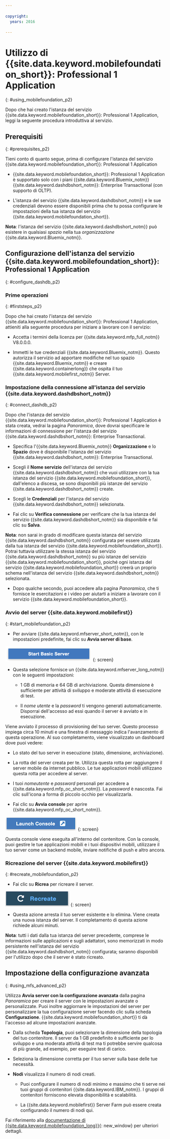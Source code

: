 ```yaml
---

copyright:
  years: 2016

---
```


#	Utilizzo di {{site.data.keyword.mobilefoundation_short}}: Professional 1 Application
{: #using_mobilefoundation_p2}


Dopo che hai creato l'istanza del servizio {{site.data.keyword.mobilefoundation_short}}: Professional 1 Application, leggi la seguente procedura introduttiva al servizio.

## Prerequisiti
{: #prerequisites_p2}

Tieni conto di quanto segue, prima di configurare l'istanza del servizio {{site.data.keyword.mobilefoundation_short}}: Professional 1 Application
* {{site.data.keyword.mobilefoundation_short}}: Professional 1 Application è supportato solo con i piani {{site.data.keyword.Bluemix_notm}} {{site.data.keyword.dashdbshort_notm}}: Enterprise Transactional (con supporto di OLTP).

* L'istanza del servizio {{site.data.keyword.dashdbshort_notm}} e le sue credenziali devono essere disponibili prima che tu possa configurare le impostazioni
della tua istanza del servizio {{site.data.keyword.mobilefoundation_short}}.

**Nota**: l'istanza del servizio {{site.data.keyword.dashdbshort_notm}} può esistere in qualsiasi *spazio* nella
tua *organizzazione* {{site.data.keyword.Bluemix_notm}}.  

## Configurazione dell'istanza del servizio {{site.data.keyword.mobilefoundation_short}}: Professional 1 Application
{: #configure_dashdb_p2}

###  Prime operazioni
{: #firststeps_p2}

Dopo che hai creato l'istanza del servizio {{site.data.keyword.mobilefoundation_short}}: Professional 1 Application, attieniti alla seguente procedura per iniziare a lavorare con
il servizio:

* Accetta i termini della licenza per {{site.data.keyword.mfp_full_notm}} V8.0.0.0.

* Immetti le tue credenziali {{site.data.keyword.Bluemix_notm}}. Questo autorizza il servizio ad apportare modifiche nel
tuo spazio {{site.data.keyword.Bluemix_notm}} e creare {{site.data.keyword.containerlong}} che ospita il tuo {{site.data.keyword.mobilefirst_notm}} Server.


### Impostazione della connessione all'istanza del servizio {{site.data.keyword.dashdbshort_notm}}
{: #connect_dashdb_p2}

Dopo che l'istanza del servizio {{site.data.keyword.mobilefoundation_short}}: Professional 1 Application è stata creata, vedrai la pagina *Panoramica*,
dove dovrai specificare le informazioni di connessione per l'istanza del servizio {{site.data.keyword.dashdbshort_notm}}: Enterprise Transactional.

* Specifica l'{{site.data.keyword.Bluemix_notm}} **Organizzazione** e lo **Spazio** dove è
disponibile l'istanza del servizio {{site.data.keyword.dashdbshort_notm}}: Enterprise Transactional.
* Scegli il **Nome servizio** dell'istanza del servizio {{site.data.keyword.dashdbshort_notm}} che vuoi utilizzare con la
tua istanza del servizio {{site.data.keyword.mobilefoundation_short}}, dall'elenco a discesa, se sono disponibili più istanze del servizio {{site.data.keyword.dashdbshort_notm}} create.
* Scegli le **Credenziali** per l'istanza del servizio {{site.data.keyword.dashdbshort_notm}} selezionata.

* Fai clic su **Verifica connessione** per verificare che la tua istanza del servizio {{site.data.keyword.dashdbshort_notm}} sia disponibile e
fai clic su **Salva**.

**Nota**: non sarai in grado di modificare questa istanza del servizio {{site.data.keyword.dashdbshort_notm}} configurata
per essere utilizzata dalla tua istanza del servizio {{site.data.keyword.mobilefoundation_short}}. Potrai tuttavia utilizzare
la stessa istanza del servizio {{site.data.keyword.dashdbshort_notm}} su più istanze del servizio {{site.data.keyword.mobilefoundation_short}}, poiché
ogni istanza del servizio {{site.data.keyword.mobilefoundation_short}} creerà un proprio schema nell'istanza del servizio {{site.data.keyword.dashdbshort_notm}} selezionata.

* Dopo qualche secondo, puoi accedere alla pagina *Panoramica*, che ti fornisce le esercitazioni e i video per aiutarti a iniziare a
lavorare con il servizio {{site.data.keyword.mobilefoundation_short}}.

### Avvio del server {{site.data.keyword.mobilefirst}}
{: #start_mobilefoundation_p2}

* Per avviare {{site.data.keyword.mfserver_short_notm}}, con le impostazioni predefinite, fai clic su **Avvia server di base**.

![Avvia server di base](images/start_basic_server.png "Figura 1. Avvia server di base")
{: screen}
* Questa selezione fornisce un {{site.data.keyword.mfserver_long_notm}} con le seguenti impostazioni:
    -  1 GB di memoria e 64 GB di archiviazione. Questa dimensione è sufficiente per attività di sviluppo e moderate attività di esecuzione di test.

    -	Il *nome utente* e la *password* ti vengono generati
automaticamente. Disporrai dell'accesso ad essi quando il server è avviato e in esecuzione.

Viene avviato il processo di provisioning del tuo server. Questo processo impiega circa 10 minuti e una finestra di messaggio
indica l'avanzamento di questa operazione. Al suo completamento, viene visualizzato un dashboard
dove puoi vedere:

  -	Lo stato del tuo server in esecuzione (stato, dimensione, archiviazione).

  -	La rotta del server creata per te. Utilizza questa rotta per raggiungere il server mobile da
internet pubblico. Le tue applicazioni mobili utilizzano questa rotta per accedere al server.

  -	I tuoi *nomeutente* e *password* personali per accedere a {{site.data.keyword.mfp_oc_short_notm}}. La *password* è nascosta. Fai clic sull'icona a forma di piccolo occhio per
visualizzarla.

*	Fai clic su **Avvia console** per aprire {{site.data.keyword.mfp_oc_short_notm}}.

![Avvia console](images/launch_console.png "Figura 2. Avvia console")
{: screen}

Questa console viene eseguita all'interno del contenitore. Con la console, puoi gestire le tue applicazioni mobili e i tuoi dispositivi mobili, utilizzare il tuo server come un backend mobile, inviare notifiche di push e altro ancora.

### Ricreazione del server {{site.data.keyword.mobilefirst}}
{: #recreate_mobilefoundation_p2}

*	Fai clic su **Ricrea** per ricreare il server.

![Ricrea](images/recreate.png "Figura 3. Ricrea")
{: screen}

* Questa azione arresta il tuo server esistente e lo elimina. Viene creata una nuova istanza del server. Il completamento di questa azione richiede
alcuni minuti.

**Nota**: tutti i dati dalla tua istanza del server precedente, comprese le informazioni sulle applicazioni e sugli adattatori, sono memorizzati in modo persistente nell'istanza del servizio {{site.data.keyword.dashdbshort_notm}} configurata; saranno disponibili per l'utilizzo dopo che il server è stato ricreato.

##	Impostazione della configurazione avanzata
{: #using_mfs_advanced_p2}

Utilizza **Avvia server con la configurazione avanzata** dalla pagina *Panoramica* per creare il server con le impostazioni avanzate o personalizzate. Puoi inoltre
aggiornare le impostazioni del server per personalizzare la tua configurazione server facendo clic sulla scheda
**Configurazione**. {{site.data.keyword.mobilefoundation_short}} ti dà l'accesso ad alcune impostazioni avanzate.

*	Dalla scheda **Topologia**, puoi selezionare la dimensione della topologia del tuo contenitore. Il server da 1 GB predefinito è sufficiente per lo sviluppo e una moderata attività di test ma ti potrebbe servire qualcosa di più grande, ad esempio, per eseguire test di carico.
  - Seleziona la dimensione corretta per il tuo server sulla base delle tue necessità.

  - **Nodi** visualizza il numero di nodi creati. 
      - Puoi configurare il numero di nodi minimo e massimo che ti serve nei tuoi gruppi di contenitori {{site.data.keyword.IBM_notm}}. I gruppi di contenitori forniscono
elevata disponibilità e scalabilità.

      - La {{site.data.keyword.mobilefirst}} Server Farm può essere creata configurando il numero di nodi qui.

Fai riferimento alla [documentazione di {{site.data.keyword.mobilefoundation_long}}](https://www.ibm.com/support/knowledgecenter/SSHS8R_8.0.0/wl_welcome.html){: new_window} per ulteriori dettagli.
